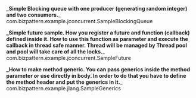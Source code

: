 **_Simple Blocking queue with one producer (generating random integer) and two consumers.**_ 
com.bizpattern.example.jconcurrent.SampleBlockingQueue

 **_Simple future sample. How you register a future and function (callback) defined inside it.
 How to use this function as parameter and execute the callback in thread safe manner.
 Thread will be managed by Thread pool and pool will take care of all the locks.**_
 com.bizpattern.example.jconcurrent.SampleFuture
 
 **_How to make method generic. 
 You can pass generics inside the method parameter or use directly in body.
 In order to do that you have to define the method header and put the generics in it.**_
 com.bizpattern.example.jlang.SampleGenerics
 
 

